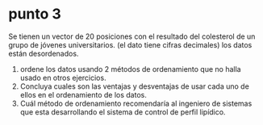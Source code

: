 # punto 3
Se tienen un vector de 20 posiciones con el resultado del
colesterol de un grupo de jóvenes universitarios. (el dato
tiene cifras decimales) los datos están desordenados. 
1. ordene los datos usando 2 métodos de ordenamiento
que no halla usado en otros ejercicios.
2. Concluya cuales son las ventajas y desventajas de usar
cada uno de ellos en el ordenamiento de los datos.
3.  Cuál método de ordenamiento recomendaría al
ingeniero de sistemas que esta desarrollando el sistema
de control de perfil lipídico.